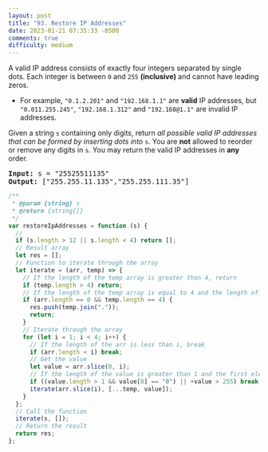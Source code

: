 ```yaml
---
layout: post
title: "93. Restore IP Addresses"
date: 2023-01-21 07:35:33 -0500
comments: true
difficulty: medium
---
```


A valid IP address consists of exactly four integers separated by single dots. Each integer is between `0` and `255` **(inclusive)** and cannot have leading zeros.

- For example, `"0.1.2.201"` and `"192.168.1.1"` are **valid** IP addresses, but `"0.011.255.245"`, `"192.168.1.312"` and `"192.168@1.1"` are invalid IP addresses.

Given a string `s` containing only digits, return _all possible valid IP addresses that can be formed by inserting dots into_ `s`. You are **not** allowed to reorder or remove any digits in `s`. You may return the valid IP addresses in **any** order.

<pre><strong>Input:</strong> s = "25525511135"
<strong>Output:</strong> ["255.255.11.135","255.255.111.35"]
</pre>

```javascript
/**
 * @param {string} s
 * @return {string[]}
 */
var restoreIpAddresses = function (s) {
  //
  if (s.length > 12 || s.length < 4) return [];
  // Result array
  let res = [];
  // Function to iterate through the array
  let iterate = (arr, temp) => {
    // If the length of the temp array is greater than 4, return
    if (temp.length > 4) return;
    // If the length of the temp array is equal to 4 and the length of the arr is equal to 0, push the temp array to the result
    if (arr.length == 0 && temp.length == 4) {
      res.push(temp.join("."));
      return;
    }
    // Iterate through the array
    for (let i = 1; i < 4; i++) {
      // If the length of the arr is less than i, break
      if (arr.length < i) break;
      // Get the value
      let value = arr.slice(0, i);
      // If the length of the value is greater than 1 and the first element is equal to 0 or the value is greater than 255, break
      if ((value.length > 1 && value[0] == "0") || +value > 255) break;
      iterate(arr.slice(i), [...temp, value]);
    }
  };
  // Call the function
  iterate(s, []);
  // Return the result
  return res;
};
```
